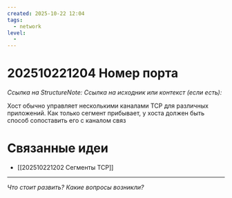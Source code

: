 ```yaml
---
created: 2025-10-22 12:04
tags:
  - network
level:
  -
---
```

# 202510221204 Номер порта

*Ссылка на StructureNote:*
*Ссылка на исходник или контекст (если есть):*

Хост обычно управляет несколькими каналами TCP для различных приложений. Как только сегмент прибывает, у хоста должен быть способ сопоставить его с каналом связ
# Связанные идеи
- [[202510221202 Сегменты TCP]]
---

*Что стоит развить? Какие вопросы возникли?*

